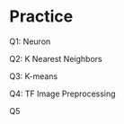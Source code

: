 # Practice  
Q1: Neuron                                              
                     
Q2: K Nearest Neighbors           
                                   
Q3: K-means  
                        
Q4: TF Image Preprocessing                          
           
Q5                   
      
  
 
